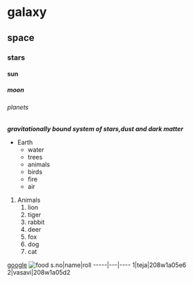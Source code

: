 # galaxy
## space
### stars
#### sun
##### moon
###### planets
***gravitationally bound system of stars,dust and dark matter***
* Earth
  * water
  * trees
  * animals
  * birds
  * fire
  * air
1. Animals
   1. lion
   2. tiger
   3. rabbit
   4. deer
   5. fox
   6. dog
   7. cat
   
[google](https://www.google.com/)
![food](https://images.squarespace-cdn.com/content/57da005459cc6819438b6261/1569348642547-REOENE8F4M9UJUXIPDC7/2018-09-10+13-21-53+%28B%2CRadius8%2CSmoothing4%29.jpg?format=1500w&content-type=image%2Fjpeg)
s.no|name|roll
-----|---|----
1|teja|208w1a05e6
2|vasavi|208w1a05d2
